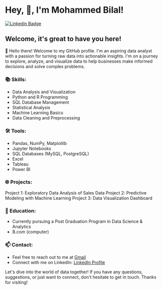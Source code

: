 # Hey, 👋, I'm Mohammed Bilal!

[![Linkedin Badge](https://img.shields.io/badge/-LinkedIn-0e76a8?style=flat-square&logo=Linkedin&logoColor=white)](https://www.linkedin.com/in/mohammed-bilal-4677b8169/)

## Welcome, it's great to have you here! 

👋 Hello there! Welcome to my GitHub profile. I'm an aspiring data analyst with a passion for turning raw data into actionable insights. I'm on a journey to explore, analyze, and visualize data to help businesses make informed decisions and solve complex problems.

### 📚 Skills:

- Data Analysis and Visualization
- Python and R Programming
- SQL Database Management
- Statistical Analysis
- Machine Learning Basics
- Data Cleaning and Preprocessing
  
### 🛠️ Tools:
- Pandas, NumPy, Matplotlib
- Jupyter Notebooks
- SQL Databases (MySQL, PostgreSQL)
- Excel
- Tableau
- Power BI
  
### 🌐 Projects:

Project 1: Exploratory Data Analysis of Sales Data
Project 2: Predictive Modeling with Machine Learning
Project 3: Data Visualization Dashboard

### 📖 Education:

- Currently pursuing a Post Graduation Program in Data Science & Analytics
- B.com (computer)

### 📫 Contact:

- Feel free to reach out to me at [Gmail](bilalsonu567@gmail.com)
- Connect with me on LinkedIn: [LinkedIn Profile](https://www.linkedin.com/in/mohammed-bilal-4677b8169/)

Let's dive into the world of data together! If you have any questions, suggestions, or just want to connect, don't hesitate to get in touch. Thanks for visiting!
